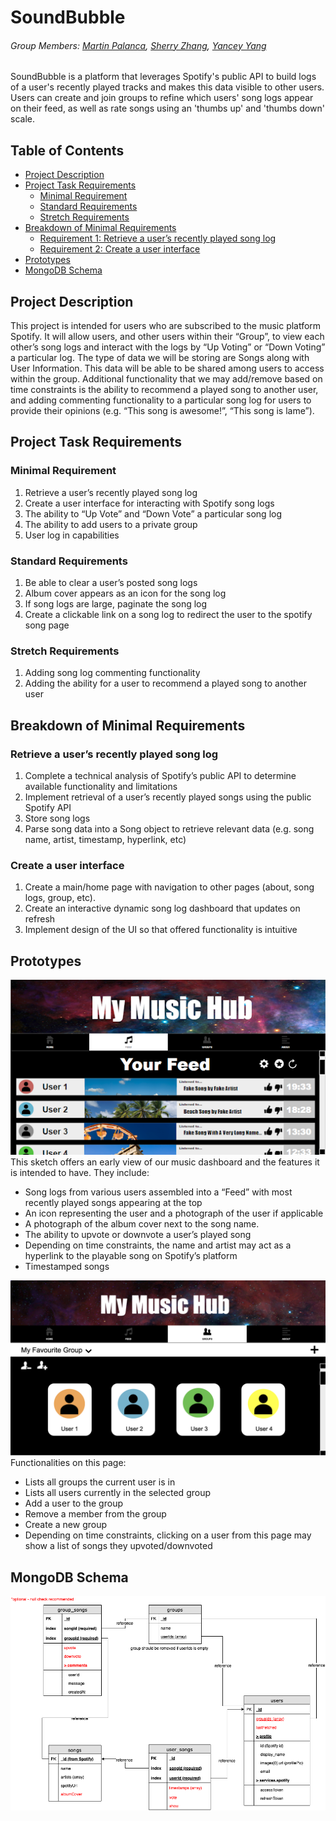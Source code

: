 # SoundBubble

###### Group Members: [Martin Palanca](https://github.com/martipal), [Sherry Zhang](https://github.com/veronicz), [Yancey Yang](https://github.com/Talos6)

SoundBubble is a platform that leverages Spotify's public API to build logs of a user's recently played tracks and makes this data visible to other users. Users can create and join groups to refine which users' song logs appear on their feed, as well as rate songs using an 'thumbs up' and 'thumbs down' scale.

## Table of Contents

- [Project Description](#Project-Description)
- [Project Task Requirements](#Project-Task-Requirements)
  - [Minimal Requirement](#Minimal-Requirement)
  - [Standard Requirements](#Standard-Requirements)
  - [Stretch Requirements](#Stretch-Requirements)
- [Breakdown of Minimal Requirements](#Breakdown-of-Minimal-Requirements)
  - [Requirement 1: Retrieve a user’s recently played song log](#Retrieve-a-users-recently-played-song-log)
  - [Requirement 2: Create a user interface](#Create-a-user-interface)
- [Prototypes](#Prototypes)
- [MongoDB Schema](#MongoDB-Schema)

## Project Description

This project is intended for users who are subscribed to the music platform Spotify. It will allow users, and other users within their “Group”, to view each other’s song logs and interact with the logs by “Up Voting” or “Down Voting” a particular log. The type of data we will be storing are Songs along with User Information. This data will be able to be shared among users to access within the group. Additional functionality that we may add/remove based on time constraints is the ability to recommend a played song to another user, and adding commenting functionality to a particular song log for users to provide their opinions (e.g. “This song is awesome!”, “This song is lame”).

## Project Task Requirements

### Minimal Requirement

1. Retrieve a user’s recently played song log
2. Create a user interface for interacting with Spotify song logs
3. The ability to “Up Vote” and “Down Vote” a particular song log
4. The ability to add users to a private group
5. User log in capabilities

### Standard Requirements

1. Be able to clear a user’s posted song logs
2. Album cover appears as an icon for the song log
3. If song logs are large, paginate the song log
4. Create a clickable link on a song log to redirect the user to the spotify song page

### Stretch Requirements

1. Adding song log commenting functionality
2. Adding the ability for a user to recommend a played song to another user

## Breakdown of Minimal Requirements

### Retrieve a user’s recently played song log

1. Complete a technical analysis of Spotify’s public API to determine available
   functionality and limitations
2. Implement retrieval of a user’s recently played songs using the public Spotify API
3. Store song logs
4. Parse song data into a Song object to retrieve relevant data (e.g. song name,
   artist, timestamp, hyperlink, etc)

### Create a user interface

1. Create a main/home page with navigation to other pages (about, song logs,
   group, etc).
2. Create an interactive dynamic song log dashboard that updates on refresh
3. Implement design of the UI so that offered functionality is intuitive

## Prototypes

![Home](/readme_images/home_ui.png)  
This sketch offers an early view of our music dashboard and the features it is intended to have. They include:

- Song logs from various users assembled into a “Feed” with most recently played songs appearing at the top
- An icon representing the user and a photograph of the user if applicable
- A photograph of the album cover next to the song name.
- The ability to upvote or downvote a user’s played song
- Depending on time constraints, the name and artist may act as a hyperlink to the playable song on Spotify’s platform
- Timestamped songs

![Groups](/readme_images/groups_ui.png)
Functionalities on this page:

- Lists all groups the current user is in
- Lists all users currently in the selected group
- Add a user to the group
- Remove a member from the group
- Create a new group
- Depending on time constraints, clicking on a user from this page may show a list of songs they upvoted/downvoted

## MongoDB Schema

![MongoDB Schema](/readme_images/db_schema.png)
